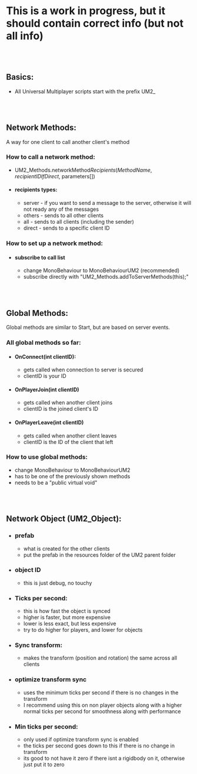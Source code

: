 # This is a work in progress, but it should contain correct info (but not all info)

<br></br>
## **Basics:**
- All Universal Multiplayer scripts start with the prefix UM2_

<br></br>
## Network Methods:
A way for one client to call another client's method

### How to call a network method:
- UM2_Methods.networkMethod*Recipients*(*MethodName*, *recipientIDIfDirect*, parameters[])
- #### recipients types:
  - server - if you want to send a message to the server, otherwise it will not ready any of the messages
  - others - sends to all other clients
  - all - sends to all clients (including the sender)
  - direct - sends to a specific client ID

### How to set up a network method:
- #### subscribe to call list
  - change MonoBehaviour to MonoBehaviourUM2 (recommended)
  - subscribe directly with "UM2_Methods.addToServerMethods(this);"

<br></br>
## Global Methods:
Global methods are similar to Start, but are based on server events. 

### All global methods so far:
- #### OnConnect(int clientID):
  - gets called when connection to server is secured
  - clientID is your ID
- #### OnPlayerJoin(int clientID)
  - gets called when another client joins
  - clientID is the joined client's ID
- #### OnPlayerLeave(int clientID)
  - gets called when another client leaves
  - clientID is the ID of the client that left


### How to use global methods:
- change MonoBehaviour to MonoBehaviourUM2
- has to be one of the previously shown methods
- needs to be a "public virtual void" 

<br></br>
## Network Object (UM2_Object):
- ### prefab
  - what is created for the other clients
  - put the prefab in the resources folder of the UM2 parent folder
- ### object ID 
  - this is just debug, no touchy
- ### Ticks per second:
  - this is how fast the object is synced
  - higher is faster, but more expensive
  - lower is less exact, but less expensive
  - try to do higher for players, and lower for objects
- ### Sync transform:
  - makes the transform (position and rotation) the same across all clients
- ### optimize transform sync
  - uses the minimum ticks per second if there is no changes in the transform
  - I recommend using this on non player objects along with a higher normal ticks per second for smoothness along with performance
- ### Min ticks per second:
  - only used if optimize transform sync is enabled
  - the ticks per second goes down to this if there is no change in transform
  - its good to not have it zero if there isnt a rigidbody on it, otherwise just put it to zero